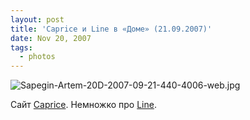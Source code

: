 ```yaml
---
layout: post
title: 'Caprice и Line в «Доме» (21.09.2007)'
date: Nov 20, 2007
tags:
  - photos
---
```


![Sapegin-Artem-20D-2007-09-21-440-4006-web.jpg](upload://Sapegin-Artem-20D-2007-09-21-440-4006-web.jpg)

Сайт [Caprice](http://www.caprice-music.com/ "Caprice"). Немножко про [Line](http://caprice-music.com/index.php?newsid=1179833052 "Line").
